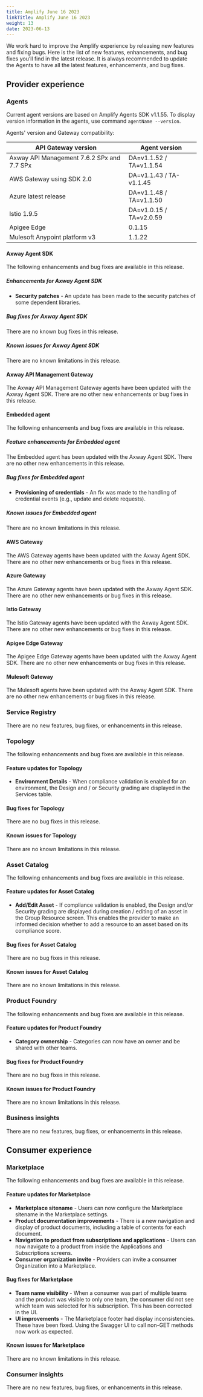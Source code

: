 ```yaml
---
title: Amplify June 16 2023
linkTitle: Amplify June 16 2023
weight: 13
date: 2023-06-13
---
```

We work hard to improve the Amplify experience by releasing new features and fixing bugs. Here is the list of new features, enhancements, and bug fixes you’ll find in the latest release. It is always recommended to update the Agents to have all the latest features, enhancements, and bug fixes.

## Provider experience

### Agents

Current agent versions are based on Amplify Agents SDK v1.1.55. To display version information in the agents, use command `agentName --version`.

Agents' version and Gateway compatibility:

| API Gateway version                        | Agent version           |
|--------------------------------------------|-------------------------|
| Axway API Management 7.6.2 SPx and 7.7 SPx | DA=v1.1.52 / TA=v1.1.54 |
| AWS Gateway using SDK 2.0                  | DA=v1.1.43 / TA-v1.1.45 |
| Azure latest release                       | DA=v1.1.48 / TA=v1.1.50 |
| Istio 1.9.5                                | DA=v1.0.15 / TA=v2.0.59 |
| Apigee Edge                                | 0.1.15                  |
| Mulesoft Anypoint platform v3              | 1.1.22                  |

#### Axway Agent SDK

The following enhancements and bug fixes are available in this release.

##### Enhancements for Axway Agent SDK

* **Security patches** - An update has been made to the security patches of some dependent libraries.

##### Bug fixes for Axway Agent SDK

There are no known bug fixes in this release.

##### Known issues for Axway Agent SDK

There are no known limitations in this release.

#### Axway API Management Gateway

The Axway API Management Gateway agents have been updated with the Axway Agent SDK. There are no other new enhancements or bug fixes in this release.

#### Embedded agent

The following enhancements and bug fixes are available in this release.

##### Feature enhancements for Embedded agent

The Embedded agent has been updated with the Axway Agent SDK. There are no other new enhancements in this release.

##### Bug fixes for Embedded agent

* **Provisioning of credentials** - An fix was made to the handling of credential events (e.g., update and delete requests).

##### Known issues for Embedded agent

There are no known limitations in this release.

#### AWS Gateway

The AWS Gateway agents have been updated with the Axway Agent SDK. There are no other new enhancements or bug fixes in this release.

#### Azure Gateway

The Azure Gateway agents have been updated with the Axway Agent SDK. There are no other new enhancements or bug fixes in this release.

#### Istio Gateway

The Istio Gateway agents have been updated with the Axway Agent SDK. There are no other new enhancements or bug fixes in this release.

#### Apigee Edge Gateway

The Apigee Edge Gateway agents have been updated with the Axway Agent SDK. There are no other new enhancements or bug fixes in this release.

#### Mulesoft Gateway

The Mulesoft agents have been updated with the Axway Agent SDK. There are no other new enhancements or bug fixes in this release.

### Service Registry

There are no new features, bug fixes, or enhancements in this release.

### Topology

The following enhancements and bug fixes are available in this release.

#### Feature updates for Topology

* **Environment Details** - When compliance validation is enabled for an environment, the Design and / or Security grading are displayed in the Services table.

#### Bug fixes for Topology

There are no bug fixes in this release.

#### Known issues for Topology

There are no known limitations in this release.

### Asset Catalog

The following enhancements and bug fixes are available in this release.

#### Feature updates for Asset Catalog

* **Add/Edit Asset** - If compliance validation is enabled, the Design and/or Security grading are displayed during creation / editing of an asset in the Group Resource screen. This enables the provider to make an informed decision whether to add a resource to an asset based on its compliance score.

#### Bug fixes for Asset Catalog

There are no bug fixes in this release.

#### Known issues for Asset Catalog

There are no known limitations in this release.

### Product Foundry

The following enhancements and bug fixes are available in this release.

#### Feature updates for Product Foundry

* **Category ownership** - Categories can now have an owner and be shared with other teams.

#### Bug fixes for Product Foundry

There are no bug fixes in this release.

#### Known issues for Product Foundry

There are no known limitations in this release.

### Business insights

There are no new features, bug fixes, or enhancements in this release.

## Consumer experience

### Marketplace

The following enhancements and bug fixes are available in this release.

#### Feature updates for Marketplace

* **Marketplace sitename** - Users can now configure the Marketplace sitename in the Marketplace settings.
* **Product documentation improvements** - There is a new navigation and display of product documents, including a table of contents for each document.
* **Navigation to product from subscriptions and applications** - Users can now navigate to a product from inside the Applications and Subscriptions screens.
* **Consumer organization invite** - Providers can invite a consumer Organization into a Marketplace.

#### Bug fixes for Marketplace

* **Team name visibility** - When a consumer was part of multiple teams and the product was visible to only one team, the consumer did not see which team was selected for his subscription. This has been corrected in the UI.
* **UI improvements** - The Marketplace footer had display inconsistencies. These have been fixed. Using the Swagger UI to call non-GET methods now work as expected.

#### Known issues for Marketplace

There are no known limitations in this release.

### Consumer insights

There are no new features, bug fixes, or enhancements in this release.
